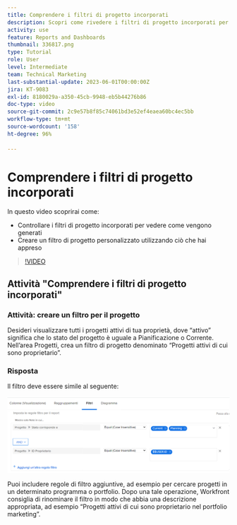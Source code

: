 ```yaml
---
title: Comprendere i filtri di progetto incorporati
description: Scopri come rivedere i filtri di progetto incorporati per vedere come vengono generati e creare un filtro di progetto personalizzato in Workfront.
activity: use
feature: Reports and Dashboards
thumbnail: 336817.png
type: Tutorial
role: User
level: Intermediate
team: Technical Marketing
last-substantial-update: 2023-06-01T00:00:00Z
jira: KT-9083
exl-id: 8180029a-a350-45cb-9948-eb5b44276b86
doc-type: video
source-git-commit: 2c9e57b8f85c74061bd3e52ef4eaea60bc4ec5bb
workflow-type: tm+mt
source-wordcount: '158'
ht-degree: 96%

---
```


# Comprendere i filtri di progetto incorporati

In questo video scoprirai come:

* Controllare i filtri di progetto incorporati per vedere come vengono generati
* Creare un filtro di progetto personalizzato utilizzando ciò che hai appreso

>[!VIDEO](https://video.tv.adobe.com/v/336817/?quality=12&learn=on)

## Attività &quot;Comprendere i filtri di progetto incorporati&quot;


### Attività: creare un filtro per il progetto

Desideri visualizzare tutti i progetti attivi di tua proprietà, dove “attivo” significa che lo stato del progetto è uguale a Pianificazione o Corrente. Nell’area Progetti, crea un filtro di progetto denominato “Progetti attivi di cui sono proprietario”.

### Risposta

Il filtro deve essere simile al seguente:

![Immagine della schermata per creare un filtro per il progetto](assets/opening-built-in-project-filters-1.png)

Puoi includere regole di filtro aggiuntive, ad esempio per cercare progetti in un determinato programma o portfolio. Dopo una tale operazione, Workfront consiglia di rinominare il filtro in modo che abbia una descrizione appropriata, ad esempio “Progetti attivi di cui sono proprietario nel portfolio marketing”.
